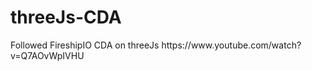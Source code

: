 # threeJs-CDA
<p> Followed FireshipIO CDA on threeJs https://www.youtube.com/watch?v=Q7AOvWpIVHU </p>
